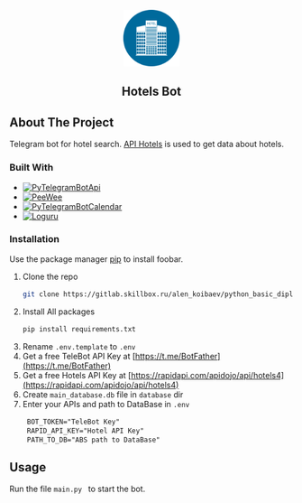 <!-- PROJECT LOGO -->
<br />
<div align="center">
  <a href="https://github.com/othneildrew/Hotels Bot">
    <img src="utils/misc/1497618989-3_85123.png" alt="Logo" width="100" height="100">
  </a>
  <h2 align="center">Hotels Bot</h2>
</div>



<!-- ABOUT THE PROJECT -->
## About The Project

Telegram bot for hotel search. [API Hotels](https://rapidapi.com/apidojo/api/hotels4) is used to get data about hotels.


### Built With

* [![PyTelegramBotApi][PyTelegramBotApi.com]][PyTelegramBotApi-url]
* [![PeeWee][peewee.com]][peewee-url]
* [![PyTelegramBotCalendar][PyTelegramBotCalendar.com]][PyTelegramBotCalendar-url]
* [![Loguru][Loguru.com]][Loguru-url]



<!-- GETTING STARTED -->

### Installation

Use the package manager [pip](https://pip.pypa.io/en/stable/) to install foobar.
1. Clone the repo
   ```sh
   git clone https://gitlab.skillbox.ru/alen_koibaev/python_basic_diploma.git
   ```
2. Install All packages
   ```sh
   pip install requirements.txt
   ```
3. Rename `.env.template` to `.env`
4. Get a free TeleBot API Key at [https://t.me/BotFather](https://t.me/BotFather)
5. Get a free Hotels API Key at [https://rapidapi.com/apidojo/api/hotels4](https://rapidapi.com/apidojo/api/hotels4)
6. Create `main_database.db` file in `database` dir
7. Enter your APIs and path to DataBase in `.env`
   ```.dotenv
    BOT_TOKEN="TeleBot Key"
    RAPID_API_KEY="Hotel API Key"
    PATH_TO_DB="ABS path to DataBase"
   ```


<!-- USAGE EXAMPLES -->
## Usage
Run the file `main.py ` to start the bot.

[PyTelegramBotApi.com]: https://img.shields.io/badge/PyTelegramBotApi-0769AD?style=for-the-badge
[PyTelegramBotApi-url]: https://pypi.org/project/pyTelegramBotAPI
[peewee.com]: https://img.shields.io/badge/peewee-c8269a?style=for-the-badge
[peewee-url]: https://docs.peewee-orm.com/en/latest/
[PyTelegramBotCalendar.com]: https://img.shields.io/badge/PyTelegramBotCalendar-000000?style=for-the-badge
[PyTelegramBotCalendar-url]: https://github.com/artembakhanov/python-telegram-bot-calendar
[Loguru.com]: https://img.shields.io/badge/Loguru-ffffff?style=for-the-badge
[Loguru-url]: https://github.com/Delgan/loguru#readme